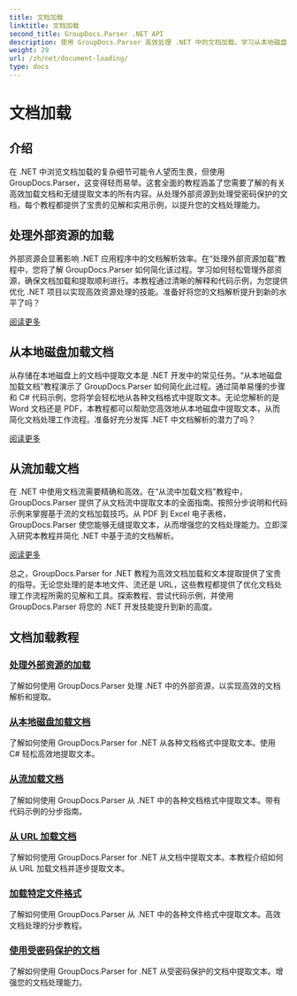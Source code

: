 ```yaml
---
title: 文档加载
linktitle: 文档加载
second_title: GroupDocs.Parser .NET API
description: 使用 GroupDocs.Parser 高效处理 .NET 中的文档加载。学习从本地磁盘、流、URL 等中提取文本。
weight: 29
url: /zh/net/document-loading/
type: docs
---
```

# 文档加载

## 介绍

在 .NET 中浏览文档加载的复杂细节可能令人望而生畏，但使用 GroupDocs.Parser，这变得轻而易举。这套全面的教程涵盖了您需要了解的有关高效加载文档和无缝提取文本的所有内容。从处理外部资源到处理受密码保护的文档，每个教程都提供了宝贵的见解和实用示例，以提升您的文档处理能力。

## 处理外部资源的加载

外部资源会显著影响 .NET 应用程序中的文档解析效率。在“处理外部资源加载”教程中，您将了解 GroupDocs.Parser 如何简化该过程。学习如何轻松管理外部资源，确保文档加载和提取顺利进行。本教程通过清晰的解释和代码示例，为您提供优化 .NET 项目以实现高效资源处理的技能。准备好将您的文档解析提升到新的水平了吗？

[阅读更多](./handling-loading-of-external-resources/)

## 从本地磁盘加载文档

从存储在本地磁盘上的文档中提取文本是 .NET 开发中的常见任务。“从本地磁盘加载文档”教程演示了 GroupDocs.Parser 如何简化此过程。通过简单易懂的步骤和 C# 代码示例，您将学会轻松地从各种文档格式中提取文本。无论您解析的是 Word 文档还是 PDF，本教程都可以帮助您高效地从本地磁盘中提取文本，从而简化文档处理工作流程。准备好充分发挥 .NET 中文档解析的潜力了吗？

[阅读更多](./load-document-from-local-disk/)

## 从流加载文档

在 .NET 中使用文档流需要精确和高效。在“从流中加载文档”教程中，GroupDocs.Parser 提供了从文档流中提取文本的全面指南。按照分步说明和代码示例来掌握基于流的文档加载技巧。从 PDF 到 Excel 电子表格，GroupDocs.Parser 使您能够无缝提取文本，从而增强您的文档处理能力。立即深入研究本教程并简化 .NET 中基于流的文档解析。

[阅读更多](./load-document-from-stream/)

总之，GroupDocs.Parser for .NET 教程为高效文档加载和文本提取提供了宝贵的指导。无论您处理的是本地文件、流还是 URL，这些教程都提供了优化文档处理工作流程所需的见解和工具。探索教程、尝试代码示例，并使用 GroupDocs.Parser 将您的 .NET 开发技能提升到新的高度。

## 文档加载教程
### [处理外部资源的加载](./handling-loading-of-external-resources/)
了解如何使用 GroupDocs.Parser 处理 .NET 中的外部资源，以实现高效的文档解析和提取。
### [从本地磁盘加载文档](./load-document-from-local-disk/)
了解如何使用 GroupDocs.Parser for .NET 从各种文档格式中提取文本。使用 C# 轻松高效地提取文本。
### [从流加载文档](./load-document-from-stream/)
了解如何使用 GroupDocs.Parser 从 .NET 中的各种文档格式中提取文本。带有代码示例的分步指南。
### [从 URL 加载文档](./load-document-from-url/)
了解如何使用 GroupDocs.Parser for .NET 从文档中提取文本。本教程介绍如何从 URL 加载文档并逐步提取文本。
### [加载特定文件格式](./loading-specific-file-formats/)
了解如何使用 GroupDocs.Parser 从 .NET 中的各种文件格式中提取文本。高效文档处理的分步教程。
### [使用受密码保护的文档](./working-with-password-protected-documents/)
了解如何使用 GroupDocs.Parser for .NET 从受密码保护的文档中提取文本。增强您的文档处理能力。
